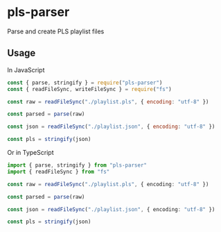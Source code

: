 # pls-parser

Parse and create PLS playlist files

## Usage

In JavaScript

```js
const { parse, stringify } = require("pls-parser")
const { readFileSync, writeFileSync } = require("fs")

const raw = readFileSync("./playlist.pls", { encoding: "utf-8" })

const parsed = parse(raw)

const json = readFileSync("./playlist.json", { encoding: "utf-8" })

const pls = stringify(json)
```

Or in TypeScript

```ts
import { parse, stringify } from "pls-parser"
import { readFileSync } from "fs"

const raw = readFileSync("./playlist.pls", { encoding: "utf-8" })

const parsed = parse(raw)

const json = readFileSync("./playlist.json", { encoding: "utf-8" })

const pls = stringify(json)
```
